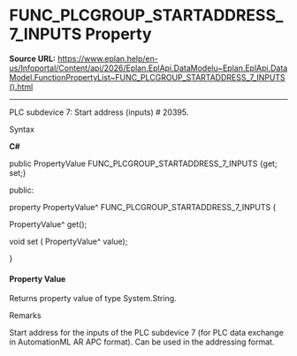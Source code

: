 # FUNC_PLCGROUP_STARTADDRESS_7_INPUTS Property

**Source URL:** https://www.eplan.help/en-us/Infoportal/Content/api/2026/Eplan.EplApi.DataModelu~Eplan.EplApi.DataModel.FunctionPropertyList~FUNC_PLCGROUP_STARTADDRESS_7_INPUTS().html

---

PLC subdevice 7: Start address (inputs) # 20395.

Syntax

**C#**



public PropertyValue FUNC_PLCGROUP_STARTADDRESS_7_INPUTS {get; set;}

public:

property PropertyValue^ FUNC_PLCGROUP_STARTADDRESS_7_INPUTS {

   PropertyValue^ get();

   void set (    PropertyValue^ value);

}


#### Property Value

Returns property value of type System.String.

Remarks

Start address for the inputs of the PLC subdevice 7 (for PLC data exchange in AutomationML AR APC format). Can be used in the addressing format.
